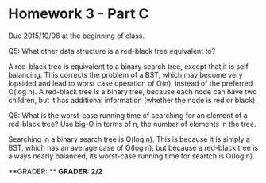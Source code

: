 Homework 3 - Part C
===================
Due 2015/10/06 at the beginning of class.

Q5: What other data structure is a red-black tree equivalent to?

A red-black tree is equivalent to a binary search tree, except that it is 
self balancing. This corrects the problem of a BST, which may become very 
lopsided and lead to worst case operation of O(n), instead of the preferred 
O(log n). A red-black tree is a binary tree, because each node can have two 
children, but it has additional information (whether the node is red or black).

Q6: What is the worst-case running time of searching for an element of a red-black tree? Use big-O in terms of n, the number of elements in the tree.

Searching in a binary search tree is O(log n). This is because it is simply a 
BST, which has an average case of O(log n), but because a red-black tree is 
always nearly balanced, its worst-case running time for seartch is O(log n).




**GRADER: **
**GRADER: 2/2**